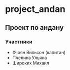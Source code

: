 # project_andan
## Проект по андану 
### Участники
- Хчоян Вильсон (капитан)
- Пчелина Ульяна
- Широких Михаил
